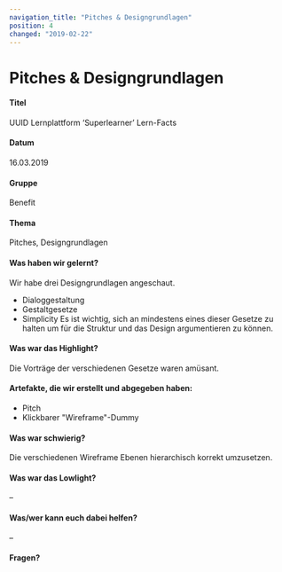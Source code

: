 ```yaml
---
navigation_title: "Pitches & Designgrundlagen"
position: 4
changed: "2019-02-22"
---
```


# Pitches & Designgrundlagen 

#### Titel
UUID Lernplattform ‘Superlearner’ Lern-Facts
#### Datum
16.03.2019
#### Gruppe
Benefit
#### Thema
Pitches, Designgrundlagen
#### Was haben wir gelernt?
Wir habe drei Designgrundlagen angeschaut. 
* Dialoggestaltung
* Gestaltgesetze
* Simplicity
Es ist wichtig, sich an mindestens eines dieser Gesetze zu halten um für die Struktur und das Design argumentieren zu können.

#### Was war das Highlight?
Die Vorträge der verschiedenen Gesetze waren amüsant.
#### Artefakte, die wir erstellt und abgegeben haben:
* Pitch
* Klickbarer "Wireframe"-Dummy
#### Was war schwierig?
Die verschiedenen Wireframe Ebenen hierarchisch korrekt umzusetzen.
#### Was war das Lowlight?
–
#### Was/wer kann euch dabei helfen?
–
#### Fragen?